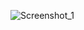 ![Screenshot_1](https://github.com/denderange/Circle-timer-svg/assets/7695513/21b50cf0-3ef2-4b51-b416-8394839a89c8)

